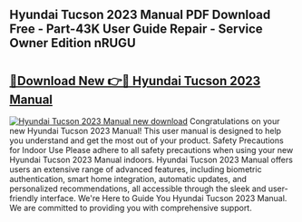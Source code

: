 ## Hyundai Tucson 2023 Manual PDF Download Free - Part-43K User Guide Repair - Service Owner Edition nRUGU

# <h2><a href="http://bc15255.oget.top/?id=Hyundai+Tucson+2023+Manual">🔗Download New 👉🔴 Hyundai Tucson 2023 Manual</a></h2>

[![Hyundai Tucson 2023 Manual new download](https://i.imgur.com/5g1atiW.png)](http://bc15255.oget.top/?id=Hyundai+Tucson+2023+Manual)
Congratulations on your new Hyundai Tucson 2023 Manual! This user manual is designed to help you understand and get the most out of your product. Safety Precautions for Indoor Use Please adhere to all safety precautions when using your new Hyundai Tucson 2023 Manual indoors. Hyundai Tucson 2023 Manual offers users an extensive range of advanced features, including biometric authentication, smart home integration, automatic updates, and personalized recommendations, all accessible through the sleek and user-friendly interface. We're Here to Guide You Hyundai Tucson 2023 Manual. We are committed to providing you with comprehensive support.
